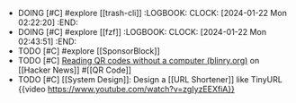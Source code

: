 - DOING [#C] #explore [[trash-cli]]
  :LOGBOOK:
  CLOCK: [2024-01-22 Mon 02:22:20]
  :END:
- DOING [#C] #explore [[fzf]]
  :LOGBOOK:
  CLOCK: [2024-01-22 Mon 02:43:51]
  :END:
- TODO [#C] #explore [[SponsorBlock]]
- TODO [#C] [Reading QR codes without a computer (blinry.org)](https://news.ycombinator.com/item?id=39087752) on [[Hacker News]] #[[QR Code]]
- TODO [#C] [[System Design]]: Design a [[URL Shortener]] like TinyURL
  {{video https://www.youtube.com/watch?v=zgIyzEEXfiA}}
